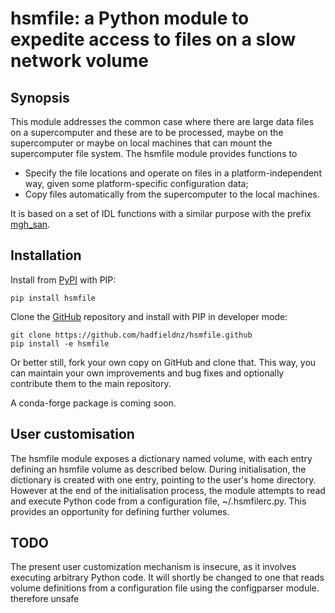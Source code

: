 # hsmfile: a Python module to expedite access to files on a slow network volume

## Synopsis

This module addresses the common case where there are large data files on a supercomputer and these are to be processed, maybe on the
supercomputer or maybe on local machines that can mount the supercomputer file system. The hsmfile module provides functions to

  * Specify the file locations and operate on files in a platform-independent way, given some
    platform-specific configuration data;
  * Copy files automatically from the supercomputer to the local machines.

It is based on a set of IDL functions with a similar purpose with the prefix
[mgh_san](https://github.com/hadfieldnz/idl-roms/tree/master/san).

## Installation
Install from [PyPI](https://pypi.org/) with PIP:
```
pip install hsmfile
```

Clone the [GitHub](https://github.com/) repository and install with PIP in developer mode:
```
git clone https://github.com/hadfieldnz/hsmfile.github
pip install -e hsmfile
```
Or better still, fork your own copy on GitHub and clone that. This way, you can maintain your own improvements and bug fixes and optionally contribute them to the main repository.

A conda-forge package is coming soon.

## User customisation

The hsmfile module exposes a dictionary named volume, with each entry defining an hsmfile
volume as described below. During initialisation, the dictionary is created with one
entry, pointing to the user's home directory. However at the end of the initialisation
process, the module attempts to read and execute Python code from a configuration
file, ~/.hsmfilerc.py. This provides an opportunity for defining further volumes.

## TODO

The present user customization mechanism is insecure, as it involves executing arbitrary Python code. It will shortly be changed to one that reads volume definitions from a
configuration file using the configparser module.
therefore unsafe


